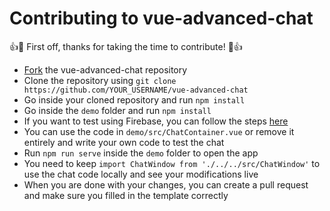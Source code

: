 # Contributing to vue-advanced-chat

:+1::tada: First off, thanks for taking the time to contribute! :tada::+1:

- [Fork](https://github.com/antoine92190/vue-advanced-chat) the vue-advanced-chat repository
- Clone the repository using `git clone https://github.com/YOUR_USERNAME/vue-advanced-chat`
- Go inside your cloned repository and run `npm install`
- Go inside the `demo` folder and run `npm install`
- If you want to test using Firebase, you can follow the steps [here](https://github.com/antoine92190/vue-advanced-chat#using-with-firestore)
- You can use the code in `demo/src/ChatContainer.vue` or remove it entirely and write your own code to test the chat
- Run `npm run serve` inside the `demo` folder to open the app
- You need to keep `import ChatWindow from './../../src/ChatWindow'` to use the chat code locally and see your modifications live
- When you are done with your changes, you can create a pull request and make sure you filled in the template correctly
